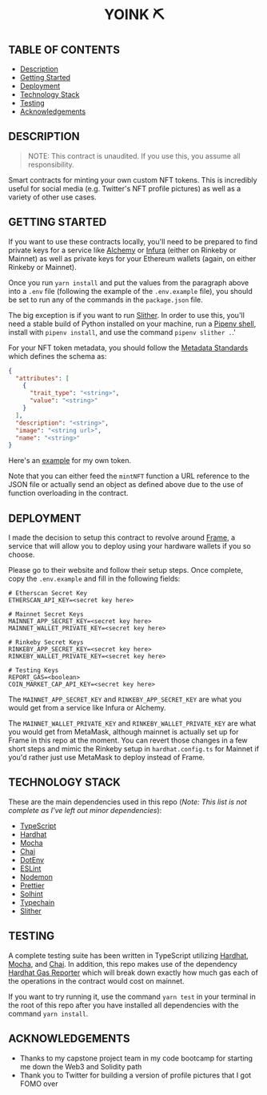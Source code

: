 <div>
    <h1 style="width:100%;text-align:center;">YOINK ⛏</h1>
</div>

## TABLE OF CONTENTS

- [Description](#description)
- [Getting Started](#getting-started)
- [Deployment](#deployment)
- [Technology Stack](#technology-stack)
- [Testing](#testing)
- [Acknowledgements](#acknowledgements)

## DESCRIPTION

> NOTE: This contract is unaudited. If you use this, you assume all responsibility.

Smart contracts for minting your own custom NFT tokens. This is incredibly useful for social media (e.g. Twitter's NFT profile pictures) as well as a variety of other use cases.

## GETTING STARTED

If you want to use these contracts locally, you'll need to be prepared to find private keys for a service like [Alchemy](https://www.alchemy.com/) or [Infura](https://infura.io/) (either on Rinkeby or Mainnet) as well as private keys for your Ethereum wallets (again, on either Rinkeby or Mainnet).

Once you run `yarn install` and put the values from the paragraph above into a `.env` file (following the example of the `.env.example` file), you should be set to run any of the commands in the `package.json` file.

The big exception is if you want to run [Slither](https://github.com/crytic/slither). In order to use this, you'll need a stable build of Python installed on your machine, run a [Pipenv shell](https://pipenv.pypa.io/en/latest/), install with `pipenv install`, and use the command `pipenv slither .`.'

For your NFT token metadata, you should follow the [Metadata Standards](https://docs.opensea.io/docs/metadata-standards) which defines the schema as:

```json
{
  "attributes": [
    {
      "trait_type": "<string>",
      "value": "<string>"
    }
  ],
  "description": "<string>",
  "image": "<string url>",
  "name": "<string>"
}
```

Here's an [example](https://www.nathanthomas.dev/nathan-token-metadata.json) for my own token.

Note that you can either feed the `mintNFT` function a URL reference to the JSON file or actually send an object as defined above due to the use of function overloading in the contract.

## DEPLOYMENT

I made the decision to setup this contract to revolve around [Frame](https://frame.sh/), a service that will allow you to deploy using your hardware wallets if you so choose.

Please go to their website and follow their setup steps. Once complete, copy the `.env.example` and fill in the following fields:

```
# Etherscan Secret Key
ETHERSCAN_API_KEY=<secret key here>

# Mainnet Secret Keys
MAINNET_APP_SECRET_KEY=<secret key here>
MAINNET_WALLET_PRIVATE_KEY=<secret key here>

# Rinkeby Secret Keys
RINKEBY_APP_SECRET_KEY=<secret key here>
RINKEBY_WALLET_PRIVATE_KEY=<secret key here>

# Testing Keys
REPORT_GAS=<boolean>
COIN_MARKET_CAP_API_KEY=<secret key here>
```

The `MAINNET_APP_SECRET_KEY` and `RINKEBY_APP_SECRET_KEY` are what you would get from a service like Infura or Alchemy.

The `MAINNET_WALLET_PRIVATE_KEY` and `RINKEBY_WALLET_PRIVATE_KEY` are what you would get from MetaMask, although mainnet is actually set up for Frame in this repo at the moment. You can revert those changes in a few short steps and mimic the Rinkeby setup in `hardhat.config.ts` for Mainnet if you'd rather just use MetaMask to deploy instead of Frame.

## TECHNOLOGY STACK

These are the main dependencies used in this repo (_Note: This list is not complete as I've left out minor dependencies_):

- [TypeScript](https://www.typescriptlang.org/)
- [Hardhat](https://hardhat.org/)
- [Mocha](https://mochajs.org/)
- [Chai](https://www.chaijs.com/)
- [DotEnv](https://github.com/motdotla/dotenv)
- [ESLint](https://eslint.org/)
- [Nodemon](https://github.com/remy/nodemon)
- [Prettier](https://prettier.io/)
- [Solhint](https://github.com/protofire/solhint)
- [Typechain](https://github.com/dethcrypto/TypeChain)
- [Slither](https://github.com/crytic/slither)

## TESTING

A complete testing suite has been written in TypeScript utilizing [Hardhat](https://hardhat.org/), [Mocha](https://mochajs.org/), and [Chai](https://www.chaijs.com/). In addition, this repo makes use of the dependency [Hardhat Gas Reporter](https://github.com/cgewecke/hardhat-gas-reporter#readme) which will break down exactly how much gas each of the operations in the contract would cost on mainnet.

If you want to try running it, use the command `yarn test` in your terminal in the root of this repo after you have installed all dependencies with the command `yarn install`.

## ACKNOWLEDGEMENTS

- Thanks to my capstone project team in my code bootcamp for starting me down the Web3 and Solidity path
- Thank you to Twitter for building a version of profile pictures that I got FOMO over

